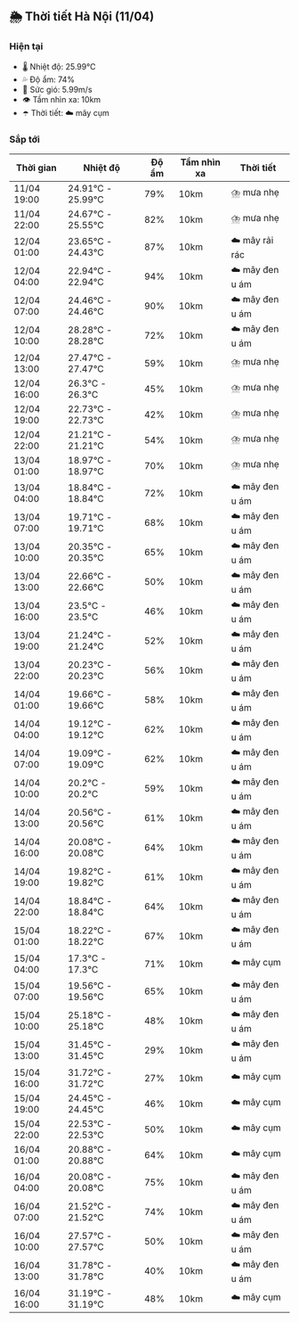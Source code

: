 ## 🌦️ Thời tiết Hà Nội (11/04)

### Hiện tại

- 🌡️ Nhiệt độ: 25.99℃
- 💦 Độ ẩm: 74%
- 💨 Sức gió: 5.99m/s
- 👁️ Tầm nhìn xa: 10km
- ☂️ Thời tiết: ☁️ mây cụm

### Sắp tới

| Thời gian | Nhiệt độ | Độ ẩm | Tầm nhìn xa | Thời tiết |
| --- | --- | --- | --- | --- |
| 11/04 19:00 | 24.91℃ - 25.99℃ | 79% | 10km | ⛈️ mưa nhẹ |
| 11/04 22:00 | 24.67℃ - 25.55℃ | 82% | 10km | ⛈️ mưa nhẹ |
| 12/04 01:00 | 23.65℃ - 24.43℃ | 87% | 10km | ☁️ mây rải rác |
| 12/04 04:00 | 22.94℃ - 22.94℃ | 94% | 10km | ☁️ mây đen u ám |
| 12/04 07:00 | 24.46℃ - 24.46℃ | 90% | 10km | ☁️ mây đen u ám |
| 12/04 10:00 | 28.28℃ - 28.28℃ | 72% | 10km | ☁️ mây đen u ám |
| 12/04 13:00 | 27.47℃ - 27.47℃ | 59% | 10km | ⛈️ mưa nhẹ |
| 12/04 16:00 | 26.3℃ - 26.3℃ | 45% | 10km | ⛈️ mưa nhẹ |
| 12/04 19:00 | 22.73℃ - 22.73℃ | 42% | 10km | ⛈️ mưa nhẹ |
| 12/04 22:00 | 21.21℃ - 21.21℃ | 54% | 10km | ⛈️ mưa nhẹ |
| 13/04 01:00 | 18.97℃ - 18.97℃ | 70% | 10km | ⛈️ mưa nhẹ |
| 13/04 04:00 | 18.84℃ - 18.84℃ | 72% | 10km | ☁️ mây đen u ám |
| 13/04 07:00 | 19.71℃ - 19.71℃ | 68% | 10km | ☁️ mây đen u ám |
| 13/04 10:00 | 20.35℃ - 20.35℃ | 65% | 10km | ☁️ mây đen u ám |
| 13/04 13:00 | 22.66℃ - 22.66℃ | 50% | 10km | ☁️ mây đen u ám |
| 13/04 16:00 | 23.5℃ - 23.5℃ | 46% | 10km | ☁️ mây đen u ám |
| 13/04 19:00 | 21.24℃ - 21.24℃ | 52% | 10km | ☁️ mây đen u ám |
| 13/04 22:00 | 20.23℃ - 20.23℃ | 56% | 10km | ☁️ mây đen u ám |
| 14/04 01:00 | 19.66℃ - 19.66℃ | 58% | 10km | ☁️ mây đen u ám |
| 14/04 04:00 | 19.12℃ - 19.12℃ | 62% | 10km | ☁️ mây đen u ám |
| 14/04 07:00 | 19.09℃ - 19.09℃ | 62% | 10km | ☁️ mây đen u ám |
| 14/04 10:00 | 20.2℃ - 20.2℃ | 59% | 10km | ☁️ mây đen u ám |
| 14/04 13:00 | 20.56℃ - 20.56℃ | 61% | 10km | ☁️ mây đen u ám |
| 14/04 16:00 | 20.08℃ - 20.08℃ | 64% | 10km | ☁️ mây đen u ám |
| 14/04 19:00 | 19.82℃ - 19.82℃ | 61% | 10km | ☁️ mây đen u ám |
| 14/04 22:00 | 18.84℃ - 18.84℃ | 64% | 10km | ☁️ mây đen u ám |
| 15/04 01:00 | 18.22℃ - 18.22℃ | 67% | 10km | ☁️ mây đen u ám |
| 15/04 04:00 | 17.3℃ - 17.3℃ | 71% | 10km | ☁️ mây cụm |
| 15/04 07:00 | 19.56℃ - 19.56℃ | 65% | 10km | ☁️ mây đen u ám |
| 15/04 10:00 | 25.18℃ - 25.18℃ | 48% | 10km | ☁️ mây đen u ám |
| 15/04 13:00 | 31.45℃ - 31.45℃ | 29% | 10km | ☁️ mây đen u ám |
| 15/04 16:00 | 31.72℃ - 31.72℃ | 27% | 10km | ☁️ mây cụm |
| 15/04 19:00 | 24.45℃ - 24.45℃ | 46% | 10km | ☁️ mây cụm |
| 15/04 22:00 | 22.53℃ - 22.53℃ | 50% | 10km | ☁️ mây cụm |
| 16/04 01:00 | 20.88℃ - 20.88℃ | 64% | 10km | ☁️ mây cụm |
| 16/04 04:00 | 20.08℃ - 20.08℃ | 75% | 10km | ☁️ mây đen u ám |
| 16/04 07:00 | 21.52℃ - 21.52℃ | 74% | 10km | ☁️ mây đen u ám |
| 16/04 10:00 | 27.57℃ - 27.57℃ | 50% | 10km | ☁️ mây đen u ám |
| 16/04 13:00 | 31.78℃ - 31.78℃ | 40% | 10km | ☁️ mây đen u ám |
| 16/04 16:00 | 31.19℃ - 31.19℃ | 48% | 10km | ☁️ mây cụm |
